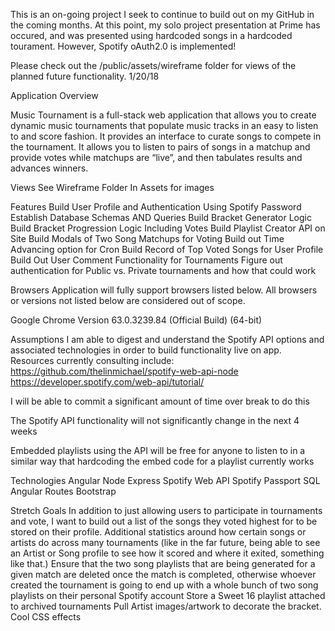 This is an on-going project I seek to continue to build out on my GitHub in the coming months. At this point, my solo project presentation at Prime has occured, and was presented using hardcoded songs in a hardcoded tourament. However, Spotify oAuth2.0 is implemented!

Please check out the /public/assets/wireframe folder for views of the planned future functionality.
1/20/18

Application Overview

Music Tournament is a full-stack web application that allows you to create dynamic music tournaments that populate music tracks in an easy to listen to and score fashion. It provides an interface to curate songs to compete in the tournament. It allows you to listen to pairs of songs in a matchup and provide votes while matchups are “live”, and then tabulates results and advances winners.

Views
See Wireframe Folder In Assets for images
 
Features
Build User Profile and Authentication Using Spotify Password
Establish Database Schemas AND Queries
Build Bracket Generator Logic
Build Bracket Progression Logic Including Votes
Build Playlist Creator API on Site
Build Modals of Two Song Matchups for Voting
Build out Time Advancing option for Cron
Build Record of Top Voted Songs for User Profile
Build Out User Comment Functionality for Tournaments
Figure out authentication for Public vs. Private tournaments and how that could work

Browsers
Application will fully support browsers listed below. All browsers or versions not listed below are considered out of scope.

Google Chrome Version 63.0.3239.84 (Official Build) (64-bit)



 
Assumptions
I am able to digest and understand the Spotify API options and associated technologies in order to build functionality live on app. Resources currently consulting include:
https://github.com/thelinmichael/spotify-web-api-node
https://developer.spotify.com/web-api/tutorial/

I will be able to commit a significant amount of time over break to do this

The Spotify API functionality will not significantly change in the next 4 weeks

Embedded playlists using the API will be free for anyone to listen to in a similar way that hardcoding the embed code for a playlist currently works


Technologies
Angular
Node
Express
Spotify Web API
Spotify Passport
SQL
Angular Routes
Bootstrap

Stretch Goals
In addition to just allowing users to participate in tournaments and vote, I want to build out a list of the songs they voted highest for to be stored on their profile.
Additional statistics around how certain songs or artists do across many tournaments (like in the far future, being able to see an Artist or Song profile to see how it scored and where it exited, something like that.)
Ensure that the two song playlists that are being generated for a given match are deleted once the match is completed, otherwise whoever created the tournament is going to end up with a whole bunch of two song playlists on their personal Spotify account
Store a Sweet 16 playlist attached to archived tournaments
Pull Artist images/artwork to decorate the bracket.
Cool CSS effects
